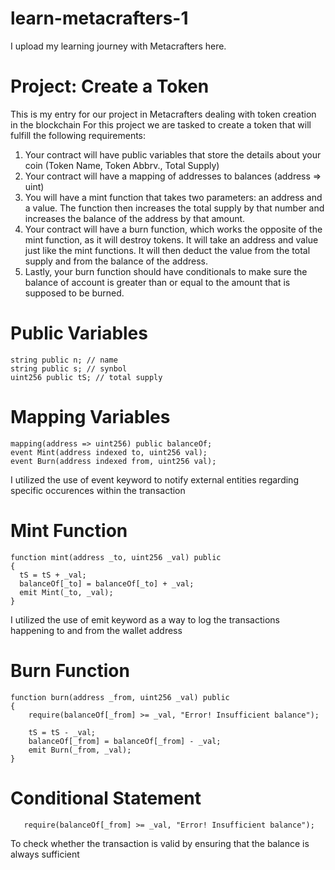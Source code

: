 # learn-metacrafters-1
I upload my learning journey with Metacrafters here.
# Project: Create a Token
This is my entry for our project in Metacrafters dealing with token creation in the blockchain
For this project we are tasked to create a token that will fulfill the following requirements:
1. Your contract will have public variables that store the details about your coin (Token Name, Token Abbrv., Total Supply)
2. Your contract will have a mapping of addresses to balances (address => uint)
3. You will have a mint function that takes two parameters: an address and a value. The function then increases the total supply by that number and increases the balance of the address by that amount.
4. Your contract will have a burn function, which works the opposite of the mint function, as it will destroy tokens. It will take an address and value just like the mint functions. It will then deduct the value from the total supply and from the balance of the address.
5. Lastly, your burn function should have conditionals to make sure the balance of account is greater than or equal to the amount that is supposed to be burned.
# Public Variables
    string public n; // name
    string public s; // synbol
    uint256 public tS; // total supply
# Mapping Variables 
    mapping(address => uint256) public balanceOf;
    event Mint(address indexed to, uint256 val);
    event Burn(address indexed from, uint256 val);
I utilized the use of event keyword to notify external entities regarding specific occurences within the transaction
# Mint Function
    function mint(address _to, uint256 _val) public 
    {
      tS = tS + _val;
      balanceOf[_to] = balanceOf[_to] + _val;
      emit Mint(_to, _val);
    }
I utilized the use of emit keyword as a way to log the transactions happening to and from the wallet address
# Burn Function
    function burn(address _from, uint256 _val) public 
    {
        require(balanceOf[_from] >= _val, "Error! Insufficient balance");
        
        tS = tS - _val;
        balanceOf[_from] = balanceOf[_from] - _val;
        emit Burn(_from, _val);
    }
# Conditional Statement
       require(balanceOf[_from] >= _val, "Error! Insufficient balance");
To check whether the transaction is valid by ensuring that the balance is always sufficient
